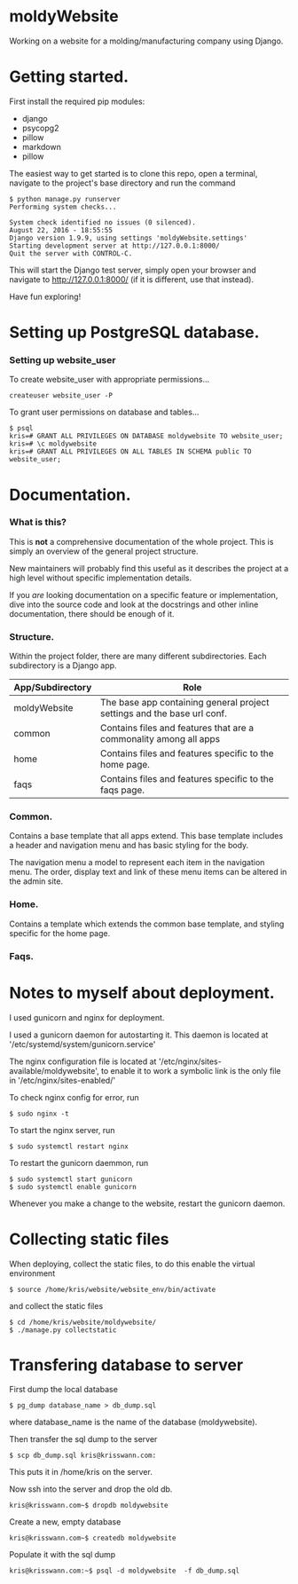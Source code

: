 # moldyWebsite

Working on a website for a molding/manufacturing company using Django.



# Getting started.

First install the required pip modules:
 * django
 * psycopg2
 * pillow
 * markdown
 * pillow


The easiest way to get started is to clone this repo, open a terminal, navigate to
the project's base directory and run the command

    $ python manage.py runserver
    Performing system checks...

    System check identified no issues (0 silenced).
    August 22, 2016 - 18:55:55
    Django version 1.9.9, using settings 'moldyWebsite.settings'
    Starting development server at http://127.0.0.1:8000/
    Quit the server with CONTROL-C.

This will start the Django test server, simply open your browser and navigate to
http://127.0.0.1:8000/ (if it is different, use that instead).

Have fun exploring!



# Setting up PostgreSQL database.

### Setting up website_user

To create website_user with appropriate permissions...

    createuser website_user -P

To grant user permissions on database and tables...

    $ psql
    kris=# GRANT ALL PRIVILEGES ON DATABASE moldywebsite TO website_user;
    kris=# \c moldywebsite
    kris=# GRANT ALL PRIVILEGES ON ALL TABLES IN SCHEMA public TO website_user;

# Documentation.

### What is this?

This is **not** a comprehensive documentation of the whole project. This is simply an overview of the general project structure.

New maintainers will probably find this useful as it describes the project at a high level without specific implementation details.

If you *are* looking documentation on a specific feature or implementation, dive into the source code and look at the docstrings and other inline documentation, there should be enough of it.

### Structure.

Within the project folder, there are many different subdirectories. Each subdirectory is a Django app.

App/Subdirectory | Role
-----------------|------
moldyWebsite     | The base app containing general project settings and the base url conf.
common           | Contains files and features that are a commonality among all apps
home             | Contains files and features specific to the home page.
faqs             | Contains files and features specific to the faqs page.

### Common.

Contains a base template that all apps extend. This base template includes a header and navigation menu and has basic styling for the body.

The navigation menu a model to represent each item in the navigation menu. The order, display text and link of these menu items can be altered in the admin site.

### Home.

Contains a template which extends the common base template, and styling specific for the home page.

### Faqs.



# Notes to myself about deployment.
I used gunicorn and nginx for deployment.

I used a gunicorn daemon for autostarting it. This daemon is located at
'/etc/systemd/system/gunicorn.service'

The nginx configuration file is located at '/etc/nginx/sites-available/moldywebsite',
to enable it to work a symbolic link is the only file in '/etc/nginx/sites-enabled/'

To check nginx config for error, run

    $ sudo nginx -t

To start the nginx server, run

    $ sudo systemctl restart nginx

To restart the gunicorn daemmon, run

    $ sudo systemctl start gunicorn
    $ sudo systemctl enable gunicorn

Whenever you make a change to the website, restart the gunicorn daemon.


# Collecting static files

When deploying, collect the static files, to do this enable the virtual environment

    $ source /home/kris/website/website_env/bin/activate

and collect the static files

    $ cd /home/kris/website/moldywebsite/
    $ ./manage.py collectstatic


# Transfering database to server

First dump the local database

    $ pg_dump database_name > db_dump.sql

where database_name is the name of the database (moldywebsite).

Then transfer the sql dump to the server

    $ scp db_dump.sql kris@krisswann.com:

This puts it in /home/kris on the server.

Now ssh into the server and drop the old db.

    kris@krisswann.com~$ dropdb moldywebsite

Create a new, empty database

    kris@krisswann.com~$ createdb moldywebsite

Populate it with the sql dump

    kris@krisswann.com:~$ psql -d moldywebsite  -f db_dump.sql
